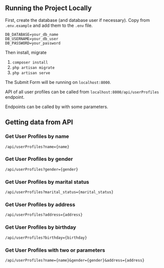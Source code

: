 ## Running the Project Locally

First, create the database (and database user if necessary).
Copy from `.env.example` and add them to the `.env` file.

```
DB_DATABASE=your_db_name
DB_USERNAME=your_db_user
DB_PASSWORD=your_password
```

Then install, migrate

1. `composer install`
2. `php artisan migrate`
3. `php artisan serve`

The Submit Form will be running on `localhost:8000`.

API of all user profiles can be called from `localhost:8000/api/userProfiles` endpoint.

Endpoints can be called by with some parameters.

## Getting data from API
### Get User Profiles by name
`/api/userProfiles?name={name}`

### Get User Profiles by gender
`/api/userProfiles?gender={gender}`

### Get User Profiles by marital status
`/api/userProfiles?marital_status={marital_status}`

### Get User Profiles by address
`/api/userProfiles?address={address}`

### Get User Profiles by birthday
`/api/userProfiles?birthday={birthday}`

### Get User Profiles with two or parameters
`/api/userProfiles?name={name}&gender={gender}&address={address}`